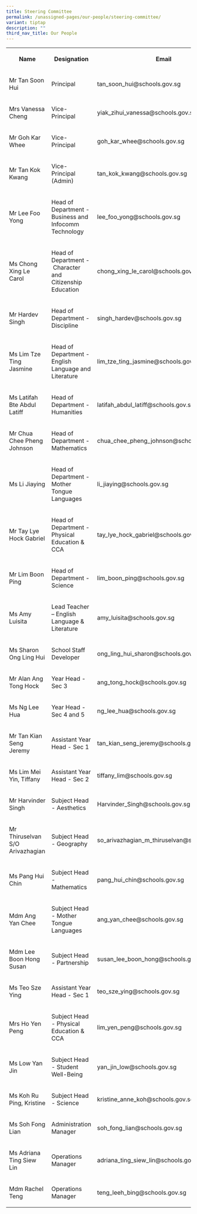```yaml
---
title: Steering Committee
permalink: /unassigned-pages/our-people/steering-committee/
variant: tiptap
description: ""
third_nav_title: Our People
---
```

<p></p><table><tbody><tr><th rowspan="1" colspan="1"><p>Name</p></th><th rowspan="1" colspan="1"><p>Designation</p></th><th rowspan="1" colspan="1"><p>Email</p></th></tr><tr><td rowspan="1" colspan="1"><p>Mr Tan Soon Hui</p></td><td rowspan="1" colspan="1"><p>Principal</p></td><td rowspan="1" colspan="1"><p>tan_soon_hui@schools.gov.sg</p></td></tr><tr><td rowspan="1" colspan="1"><p>Mrs Vanessa Cheng</p></td><td rowspan="1" colspan="1"><p>Vice-Principal</p></td><td rowspan="1" colspan="1"><p>yiak_zihui_vanessa@schools.gov.sg</p></td></tr><tr><td rowspan="1" colspan="1"><p>Mr Goh Kar Whee</p></td><td rowspan="1" colspan="1"><p>Vice-Principal</p></td><td rowspan="1" colspan="1"><p>goh_kar_whee@schools.gov.sg</p></td></tr><tr><td rowspan="1" colspan="1"><p>Mr Tan Kok Kwang</p></td><td rowspan="1" colspan="1"><p>Vice-Principal (Admin)</p></td><td rowspan="1" colspan="1"><p>tan_kok_kwang@schools.gov.sg</p></td></tr><tr><td rowspan="1" colspan="1"><p>Mr Lee Foo Yong</p></td><td rowspan="1" colspan="1"><p>Head of Department - Business and Infocomm Technology</p></td><td rowspan="1" colspan="1"><p>lee_foo_yong@schools.gov.sg</p></td></tr><tr><td rowspan="1" colspan="1"><p>Ms Chong Xing Le Carol</p></td><td rowspan="1" colspan="1"><p>Head of Department -&nbsp;Character and Citizenship Education</p></td><td rowspan="1" colspan="1"><p>chong_xing_le_carol@schools.gov.sg</p></td></tr><tr><td rowspan="1" colspan="1"><p>Mr Hardev Singh</p></td><td rowspan="1" colspan="1"><p>Head of Department - Discipline</p></td><td rowspan="1" colspan="1"><p>singh_hardev@schools.gov.sg</p></td></tr><tr><td rowspan="1" colspan="1"><p>Ms Lim Tze Ting Jasmine</p></td><td rowspan="1" colspan="1"><p>Head of Department - English Language and Literature</p></td><td rowspan="1" colspan="1"><p>lim_tze_ting_jasmine@schools.gov.sg</p></td></tr><tr><td rowspan="1" colspan="1"><p>Ms Latifah Bte Abdul Latiff</p></td><td rowspan="1" colspan="1"><p>Head of Department - Humanities</p></td><td rowspan="1" colspan="1"><p>latifah_abdul_latiff@schools.gov.sg</p></td></tr><tr><td rowspan="1" colspan="1"><p>Mr Chua Chee Pheng Johnson</p></td><td rowspan="1" colspan="1"><p>Head of Department - Mathematics</p></td><td rowspan="1" colspan="1"><p>chua_chee_pheng_johnson@schools.gov.sg</p></td></tr><tr><td rowspan="1" colspan="1"><p>Ms Li Jiaying</p></td><td rowspan="1" colspan="1"><p>Head of Department - Mother Tongue Languages</p></td><td rowspan="1" colspan="1"><p>li_jiaying@schools.gov.sg</p></td></tr><tr><td rowspan="1" colspan="1"><p>Mr Tay Lye Hock Gabriel</p></td><td rowspan="1" colspan="1"><p>Head of Department - Physical Education &amp; CCA</p></td><td rowspan="1" colspan="1"><p>tay_lye_hock_gabriel@schools.gov.sg</p></td></tr><tr><td rowspan="1" colspan="1"><p>Mr Lim Boon Ping</p></td><td rowspan="1" colspan="1"><p>Head of Department - Science</p></td><td rowspan="1" colspan="1"><p>lim_boon_ping@schools.gov.sg</p></td></tr><tr><td rowspan="1" colspan="1"><p>Ms Amy Luisita</p></td><td rowspan="1" colspan="1"><p>Lead Teacher – English Language &amp; Literature</p></td><td rowspan="1" colspan="1"><p>amy_luisita@schools.gov.sg</p></td></tr><tr><td rowspan="1" colspan="1"><p>Ms Sharon Ong Ling Hui</p></td><td rowspan="1" colspan="1"><p>School Staff Developer</p></td><td rowspan="1" colspan="1"><p>ong_ling_hui_sharon@schools.gov.sg</p></td></tr><tr><td rowspan="1" colspan="1"><p>Mr Alan Ang Tong Hock</p></td><td rowspan="1" colspan="1"><p>Year Head - Sec 3</p></td><td rowspan="1" colspan="1"><p>ang_tong_hock@schools.gov.sg</p></td></tr><tr><td rowspan="1" colspan="1"><p>Ms Ng Lee Hua</p></td><td rowspan="1" colspan="1"><p>Year Head - Sec 4 and 5</p></td><td rowspan="1" colspan="1"><p>ng_lee_hua@schools.gov.sg</p></td></tr><tr><td rowspan="1" colspan="1"><p>Mr Tan Kian Seng Jeremy</p></td><td rowspan="1" colspan="1"><p>Assistant Year Head - Sec 1</p></td><td rowspan="1" colspan="1"><p>tan_kian_seng_jeremy@schools.gov.sg</p></td></tr><tr><td rowspan="1" colspan="1"><p>Ms Lim Mei Yin, Tiffany</p></td><td rowspan="1" colspan="1"><p>Assistant Year Head - Sec 2</p></td><td rowspan="1" colspan="1"><p>tiffany_lim@schools.gov.sg</p></td></tr><tr><td rowspan="1" colspan="1"><p>Mr&nbsp;Harvinder Singh</p></td><td rowspan="1" colspan="1"><p>Subject Head - Aesthetics</p></td><td rowspan="1" colspan="1"><p>Harvinder_Singh@schools.gov.sg</p></td></tr><tr><td rowspan="1" colspan="1"><p>Mr Thiruselvan S/O Arivazhagian</p></td><td rowspan="1" colspan="1"><p>Subject Head - Geography</p></td><td rowspan="1" colspan="1"><p>so_arivazhagian_m_thiruselvan@schools.gov.sg</p></td></tr><tr><td rowspan="1" colspan="1"><p>Ms Pang Hui Chin</p></td><td rowspan="1" colspan="1"><p>Subject Head - Mathematics</p></td><td rowspan="1" colspan="1"><p>pang_hui_chin@schools.gov.sg</p></td></tr><tr><td rowspan="1" colspan="1"><p>Mdm&nbsp;Ang Yan Chee</p></td><td rowspan="1" colspan="1"><p>Subject Head - Mother Tongue Languages</p></td><td rowspan="1" colspan="1"><p>ang_yan_chee@schools.gov.sg</p></td></tr><tr><td rowspan="1" colspan="1"><p>Mdm Lee Boon Hong Susan</p></td><td rowspan="1" colspan="1"><p>Subject Head - Partnership</p></td><td rowspan="1" colspan="1"><p>susan_lee_boon_hong@schools.gov.sg</p></td></tr><tr><td rowspan="1" colspan="1"><p>Ms Teo Sze Ying</p></td><td rowspan="1" colspan="1"><p>Assistant Year Head - Sec 1</p></td><td rowspan="1" colspan="1"><p>teo_sze_ying@schools.gov.sg</p></td></tr><tr><td rowspan="1" colspan="1"><p>Mrs Ho Yen Peng</p></td><td rowspan="1" colspan="1"><p>Subject Head - Physical Education &amp; CCA</p></td><td rowspan="1" colspan="1"><p>lim_yen_peng@schools.gov.sg</p></td></tr><tr><td rowspan="1" colspan="1"><p>Ms Low Yan Jin</p></td><td rowspan="1" colspan="1"><p>Subject Head - Student Well-Being</p></td><td rowspan="1" colspan="1"><p>yan_jin_low@schools.gov.sg</p></td></tr><tr><td rowspan="1" colspan="1"><p>Ms Koh Ru Ping, Kristine</p></td><td rowspan="1" colspan="1"><p>Subject Head - Science</p></td><td rowspan="1" colspan="1"><p>kristine_anne_koh@schools.gov.sg</p></td></tr><tr><td rowspan="1" colspan="1"><p>Ms Soh Fong Lian</p></td><td rowspan="1" colspan="1"><p>Administration Manager</p></td><td rowspan="1" colspan="1"><p>soh_fong_lian@schools.gov.sg</p></td></tr><tr><td rowspan="1" colspan="1"><p>Ms Adriana Ting Siew Lin</p></td><td rowspan="1" colspan="1"><p>Operations Manager</p></td><td rowspan="1" colspan="1"><p>adriana_ting_siew_lin@schools.gov.sg</p></td></tr><tr><td rowspan="1" colspan="1"><p>Mdm Rachel Teng</p></td><td rowspan="1" colspan="1"><p>Operations Manager</p></td><td rowspan="1" colspan="1"><p>teng_leeh_bing@schools.gov.sg</p></td></tr></tbody></table><p></p>